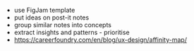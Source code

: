 
- use FigJam template
- put ideas on post-it notes
- group similar notes into concepts
- extract insights and patterns - prioritise
- https://careerfoundry.com/en/blog/ux-design/affinity-map/